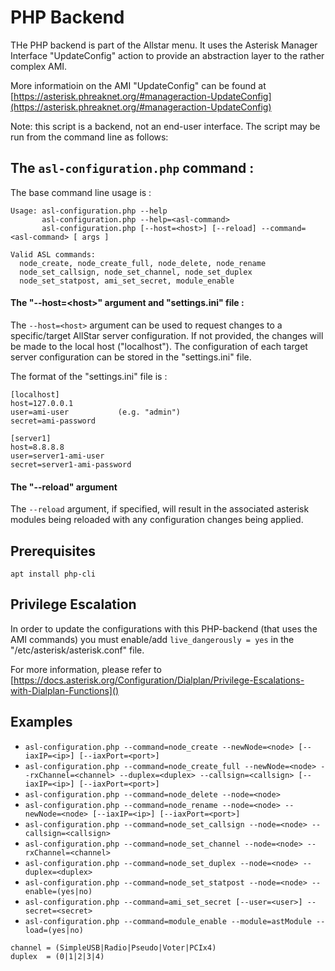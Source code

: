 # PHP Backend

THe PHP backend is part of the Allstar menu.
It uses the Asterisk Manager Interface "UpdateConfig" action to provide an abstraction layer to the rather complex AMI.

More informatioin on the AMI "UpdateConfig" can be found at [https://asterisk.phreaknet.org/#manageraction-UpdateConfig](https://asterisk.phreaknet.org/#manageraction-UpdateConfig)

Note: this script is a backend, not an end-user interface.
The script may be run from the command line as follows:

## The **`asl-configuration.php`** command :

The base command line usage is :

```
Usage: asl-configuration.php --help
       asl-configuration.php --help=<asl-command>
       asl-configuration.php [--host=<host>] [--reload] --command=<asl-command> [ args ]

Valid ASL commands:
  node_create, node_create_full, node_delete, node_rename
  node_set_callsign, node_set_channel, node_set_duplex
  node_set_statpost, ami_set_secret, module_enable
```

#### The "--host=\<host>" argument and "settings.ini" file :

The `--host=<host>` argument can be used to request changes to a specific/target AllStar server configuration.  If not provided, the changes will be made to the local host ("localhost").  The configuration of each target server configuration can be stored in the "settings.ini" file.

The format of the "settings.ini" file is :

```
[localhost]
host=127.0.0.1
user=ami-user			(e.g. "admin")
secret=ami-password

[server1]
host=8.8.8.8
user=server1-ami-user
secret=server1-ami-password
```

#### The "--reload" argument

The `--reload` argument, if specified, will result in the associated asterisk modules being reloaded with any configuration changes being applied.

## Prerequisites

`apt install php-cli`

## Privilege Escalation

In order to update the configurations with this PHP-backend (that uses the AMI commands) you must enable/add `live_dangerously = yes` in the "/etc/asterisk/asterisk.conf" file.

For more information, please refer to 
[https://docs.asterisk.org/Configuration/Dialplan/Privilege-Escalations-with-Dialplan-Functions]()

## Examples

- `asl-configuration.php --command=node_create --newNode=<node> [--iaxIP=<ip>] [--iaxPort=<port>]`
- `asl-configuration.php --command=node_create_full --newNode=<node> --rxChannel=<channel> --duplex=<duplex> --callsign=<callsign> [--iaxIP=<ip>] [--iaxPort=<port>]`
- `asl-configuration.php --command=node_delete --node=<node>`
- `asl-configuration.php --command=node_rename --node=<node> --newNode=<node> [--iaxIP=<ip>] [--iaxPort=<port>]`
- `asl-configuration.php --command=node_set_callsign --node=<node> --callsign=<callsign>`
- `asl-configuration.php --command=node_set_channel --node=<node> --rxChannel=<channel>`
- `asl-configuration.php --command=node_set_duplex --node=<node> --duplex=<duplex>`
- `asl-configuration.php --command=node_set_statpost --node=<node> --enable=(yes|no)`
- `asl-configuration.php --command=ami_set_secret [--user=<user>] --secret=<secret>`
- `asl-configuration.php --command=module_enable --module=astModule --load=(yes|no)`

```
channel = (SimpleUSB|Radio|Pseudo|Voter|PCIx4)
duplex  = (0|1|2|3|4)
```
  


